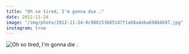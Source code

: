 ```yaml
---
title: "Oh so tired, I'm gonna die ."
date: 2012-11-24
image: "/img/photo/2012-11-24-8c986153605147f1a68a4eba69884b97.jpg"
instagram: true
---
```


![Oh so tired, I'm gonna die .](/img/photo/2012-11-24-8c986153605147f1a68a4eba69884b97.jpg)
